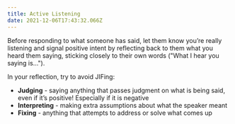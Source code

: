 ```yaml
---
title: Active Listening
date: 2021-12-06T17:43:32.066Z
---
```

Before responding to what someone has said, let them know you’re really listening and signal positive intent by reflecting back to them what you heard them saying, sticking closely to their own words ("What I hear you saying is…"). 

In your reflection, try to avoid JIFing:

* **Judging** - saying anything that passes
  judgment on what is being said, even if
  it’s positive! Especially if it is negative
* **Interpreting** - making extra assumptions
  about what the speaker meant
* **Fixing** - anything that attempts to
  address or solve what comes up
